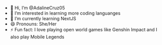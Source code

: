 - 👋 Hi, I’m @AdalineCruz05
- 👀 I’m interested in learning more coding languanges
- 🌱 I’m currently learning NextJS
- 😄 Pronouns: She/Her
- ⚡ Fun fact: I love playing open world games like Genshin Impact and I also play Mobile Legends

<!---
AdalineCruz05/AdalineCruz05 is a ✨ special ✨ repository because its `README.md` (this file) appears on your GitHub profile.
You can click the Preview link to take a look at your changes.
--->
